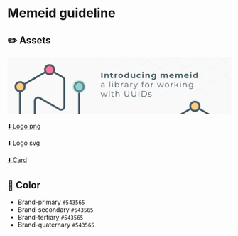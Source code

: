 # Memeid guideline

## :pencil2: Assets


![](other-file-formats/memeid-assets.png)

[:arrow_down: Logo png](other-file-formats/memeid-logo.png)

[:arrow_down: Logo svg](other-file-formats/memeid-logo.svg)

[:arrow_down: Card](other-file-formats/memeid-logo.svg)


## :orange_book: Color

- Brand-primary    `#543565`
- Brand-secondary  `#543565`
- Brand-tertiary   `#543565`
- Brand-quaternary `#543565`